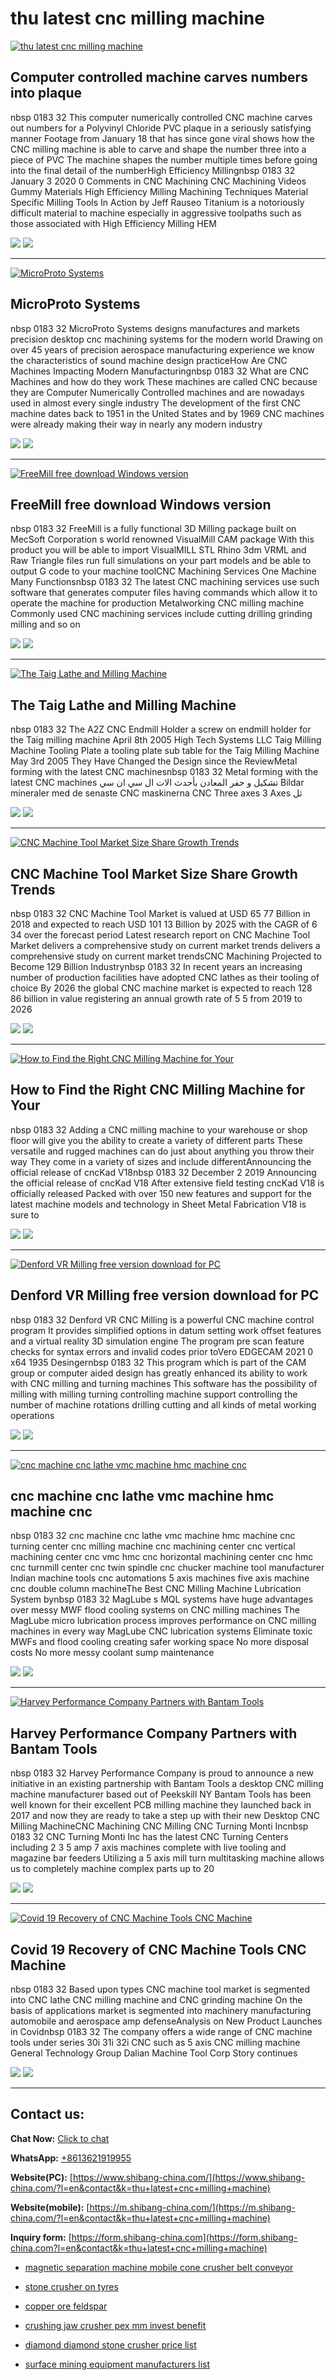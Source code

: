 # thu latest cnc milling machine

<a href="https://swt.shibang-china.com/?l=en&img&k=thu+latest+cnc+milling+machine" target="_blank">![thu latest cnc milling machine](http://static.shibang-china.com/all-800x300/1105.jpg)</a>

## Computer controlled machine carves numbers into plaque
nbsp 0183 32 This computer numerically controlled CNC machine carves out numbers for a Polyvinyl Chloride PVC plaque in a seriously satisfying manner Footage from January 18 that has since gone viral shows how the CNC milling machine is able to carve and shape the number three into a piece of PVC The machine shapes the number multiple times before going into the final detail of the numberHigh Efficiency Millingnbsp 0183 32 January 3 2020 0 Comments in CNC Machining CNC Machining Videos Gummy Materials High Efficiency Milling Machining Techniques Material Specific Milling Tools In Action by Jeff Rauseo Titanium is a notoriously difficult material to machine especially in aggressive toolpaths such as those associated with High Efficiency Milling HEM


<a href="https://whatsapp.shibangsoft.com/WhatsApp.php" target="_blank" title="WhatsApp">![](http://static.shibang-china.com/icon/whatsapp.png)</a> <a href="https://swt.shibang-china.com/?l=en&icon&k=thu+latest+cnc+milling+machine" target="_blank">![](http://static.shibang-china.com/icon/chat-en.png)</a>

---

<a href="https://swt.shibang-china.com/?l=en&img&k=thu+latest+cnc+milling+machine" target="_blank">![MicroProto Systems](http://static.shibang-china.com/all-800x300/752.jpg)</a>

## MicroProto Systems
nbsp 0183 32 MicroProto Systems designs manufactures and markets precision desktop cnc machining systems for the modern world Drawing on over 45 years of precision aerospace manufacturing experience we know the characteristics of sound machine design practiceHow Are CNC Machines Impacting Modern Manufacturingnbsp 0183 32 What are CNC Machines and how do they work These machines are called CNC because they are Computer Numerically Controlled machines and are nowadays used in almost every single industry The development of the first CNC machine dates back to 1951 in the United States and by 1969 CNC machines were already making their way in nearly any modern industry


<a href="https://whatsapp.shibangsoft.com/WhatsApp.php" target="_blank" title="WhatsApp">![](http://static.shibang-china.com/icon/whatsapp.png)</a> <a href="https://swt.shibang-china.com/?l=en&icon&k=thu+latest+cnc+milling+machine" target="_blank">![](http://static.shibang-china.com/icon/chat-en.png)</a>

---

<a href="https://swt.shibang-china.com/?l=en&img&k=thu+latest+cnc+milling+machine" target="_blank">![FreeMill free download Windows version](http://static.shibang-china.com/all-800x300/351.jpg)</a>

## FreeMill free download Windows version
nbsp 0183 32 FreeMill is a fully functional 3D Milling package built on MecSoft Corporation s world renowned VisualMill CAM package With this product you will be able to import VisualMILL STL Rhino 3dm VRML and Raw Triangle files run full simulations on your part models and be able to output G code to your machine toolCNC Machining Services One Machine Many Functionsnbsp 0183 32 The latest CNC machining services use such software that generates computer files having commands which allow it to operate the machine for production Metalworking CNC milling machine Commonly used CNC machining services include cutting drilling grinding milling and so on


<a href="https://whatsapp.shibangsoft.com/WhatsApp.php" target="_blank" title="WhatsApp">![](http://static.shibang-china.com/icon/whatsapp.png)</a> <a href="https://swt.shibang-china.com/?l=en&icon&k=thu+latest+cnc+milling+machine" target="_blank">![](http://static.shibang-china.com/icon/chat-en.png)</a>

---

<a href="https://swt.shibang-china.com/?l=en&img&k=thu+latest+cnc+milling+machine" target="_blank">![The Taig Lathe and Milling Machine](http://static.shibang-china.com/all-800x300/1428.jpg)</a>

## The Taig Lathe and Milling Machine
nbsp 0183 32 The A2Z CNC Endmill Holder a screw on endmill holder for the Taig milling machine April 8th 2005 High Tech Systems LLC Taig Milling Machine Tooling Plate a tooling plate sub table for the Taig Milling Machine May 3rd 2005 They Have Changed the Design since the ReviewMetal forming with the latest CNC machinesnbsp 0183 32 Metal forming with the latest CNC machines تشكيل و حفر المعادن بأحدث الات ال سي ان سي Bildar mineraler med de senaste CNC maskinerna CNC Three axes 3 Axes ثل


<a href="https://whatsapp.shibangsoft.com/WhatsApp.php" target="_blank" title="WhatsApp">![](http://static.shibang-china.com/icon/whatsapp.png)</a> <a href="https://swt.shibang-china.com/?l=en&icon&k=thu+latest+cnc+milling+machine" target="_blank">![](http://static.shibang-china.com/icon/chat-en.png)</a>

---

<a href="https://swt.shibang-china.com/?l=en&img&k=thu+latest+cnc+milling+machine" target="_blank">![CNC Machine Tool Market Size Share Growth Trends](http://static.shibang-china.com/all-800x300/196.jpg)</a>

## CNC Machine Tool Market Size Share Growth Trends
nbsp 0183 32 CNC Machine Tool Market is valued at USD 65 77 Billion in 2018 and expected to reach USD 101 13 Billion by 2025 with the CAGR of 6 34 over the forecast period Latest research report on CNC Machine Tool Market delivers a comprehensive study on current market trends delivers a comprehensive study on current market trendsCNC Machining Projected to Become 129 Billion Industrynbsp 0183 32 In recent years an increasing number of production facilities have adopted CNC lathes as their tooling of choice By 2026 the global CNC machine market is expected to reach 128 86 billion in value registering an annual growth rate of 5 5 from 2019 to 2026


<a href="https://whatsapp.shibangsoft.com/WhatsApp.php" target="_blank" title="WhatsApp">![](http://static.shibang-china.com/icon/whatsapp.png)</a> <a href="https://swt.shibang-china.com/?l=en&icon&k=thu+latest+cnc+milling+machine" target="_blank">![](http://static.shibang-china.com/icon/chat-en.png)</a>

---

<a href="https://swt.shibang-china.com/?l=en&img&k=thu+latest+cnc+milling+machine" target="_blank">![How to Find the Right CNC Milling Machine for Your](http://static.shibang-china.com/all-800x300/746.jpg)</a>

## How to Find the Right CNC Milling Machine for Your
nbsp 0183 32 Adding a CNC milling machine to your warehouse or shop floor will give you the ability to create a variety of different parts These versatile and rugged machines can do just about anything you throw their way They come in a variety of sizes and include differentAnnouncing the official release of cncKad V18nbsp 0183 32 December 2 2019 Announcing the official release of cncKad V18 After extensive field testing cncKad V18 is officially released Packed with over 150 new features and support for the latest machine models and technology in Sheet Metal Fabrication V18 is sure to


<a href="https://whatsapp.shibangsoft.com/WhatsApp.php" target="_blank" title="WhatsApp">![](http://static.shibang-china.com/icon/whatsapp.png)</a> <a href="https://swt.shibang-china.com/?l=en&icon&k=thu+latest+cnc+milling+machine" target="_blank">![](http://static.shibang-china.com/icon/chat-en.png)</a>

---

<a href="https://swt.shibang-china.com/?l=en&img&k=thu+latest+cnc+milling+machine" target="_blank">![Denford VR Milling free version download for PC](http://static.shibang-china.com/all-800x300/864.jpg)</a>

## Denford VR Milling free version download for PC
nbsp 0183 32 Denford VR CNC Milling is a powerful CNC machine control program It provides simplified options in datum setting work offset features and a virtual reality 3D simulation engine The program pre scan feature checks for syntax errors and invalid codes prior toVero EDGECAM 2021 0 x64 1935 Desingernbsp 0183 32 This program which is part of the CAM group or computer aided design has greatly enhanced its ability to work with CNC milling and turning machines This software has the possibility of milling with milling turning controlling machine support controlling the number of machine rotations drilling cutting and all kinds of metal working operations


<a href="https://whatsapp.shibangsoft.com/WhatsApp.php" target="_blank" title="WhatsApp">![](http://static.shibang-china.com/icon/whatsapp.png)</a> <a href="https://swt.shibang-china.com/?l=en&icon&k=thu+latest+cnc+milling+machine" target="_blank">![](http://static.shibang-china.com/icon/chat-en.png)</a>

---

<a href="https://swt.shibang-china.com/?l=en&img&k=thu+latest+cnc+milling+machine" target="_blank">![cnc machine cnc lathe vmc machine hmc machine cnc](http://static.shibang-china.com/all-800x300/1476.jpg)</a>

## cnc machine cnc lathe vmc machine hmc machine cnc
nbsp 0183 32 cnc machine cnc lathe vmc machine hmc machine cnc turning center cnc milling machine cnc machining center cnc vertical machining center cnc vmc hmc cnc horizontal machining center cnc hmc cnc turnmill center cnc twin spindle cnc chucker machine tool manufacturer Indian machine tools cnc automations 5 axis machines five axis machine cnc double column machineThe Best CNC Milling Machine Lubrication System bynbsp 0183 32 MagLube s MQL systems have huge advantages over messy MWF flood cooling systems on CNC milling machines The MagLube micro lubrication process improves performance on CNC milling machines in every way MagLube CNC lubrication systems Eliminate toxic MWFs and flood cooling creating safer working space No more disposal costs No more messy coolant sump maintenance


<a href="https://whatsapp.shibangsoft.com/WhatsApp.php" target="_blank" title="WhatsApp">![](http://static.shibang-china.com/icon/whatsapp.png)</a> <a href="https://swt.shibang-china.com/?l=en&icon&k=thu+latest+cnc+milling+machine" target="_blank">![](http://static.shibang-china.com/icon/chat-en.png)</a>

---

<a href="https://swt.shibang-china.com/?l=en&img&k=thu+latest+cnc+milling+machine" target="_blank">![Harvey Performance Company Partners with Bantam Tools](http://static.shibang-china.com/all-800x300/520.jpg)</a>

## Harvey Performance Company Partners with Bantam Tools
nbsp 0183 32 Harvey Performance Company is proud to announce a new initiative in an existing partnership with Bantam Tools a desktop CNC milling machine manufacturer based out of Peekskill NY Bantam Tools has been well known for their excellent PCB milling machine they launched back in 2017 and now they are ready to take a step up with their new Desktop CNC Milling MachineCNC Machining CNC Milling CNC Turning Monti Incnbsp 0183 32 CNC Turning Monti Inc has the latest CNC Turning Centers including 2 3 5 amp 7 axis machines complete with live tooling and magazine bar feeders Utilizing a 5 axis mill turn multitasking machine allows us to completely machine complex parts up to 20


<a href="https://whatsapp.shibangsoft.com/WhatsApp.php" target="_blank" title="WhatsApp">![](http://static.shibang-china.com/icon/whatsapp.png)</a> <a href="https://swt.shibang-china.com/?l=en&icon&k=thu+latest+cnc+milling+machine" target="_blank">![](http://static.shibang-china.com/icon/chat-en.png)</a>

---

<a href="https://swt.shibang-china.com/?l=en&img&k=thu+latest+cnc+milling+machine" target="_blank">![Covid 19 Recovery of CNC Machine Tools CNC Machine](http://static.shibang-china.com/all-800x300/907.jpg)</a>

## Covid 19 Recovery of CNC Machine Tools CNC Machine
nbsp 0183 32 Based upon types CNC machine tool market is segmented into CNC lathe CNC milling machine and CNC grinding machine On the basis of applications market is segmented into machinery manufacturing automobile and aerospace amp defenseAnalysis on New Product Launches in Covidnbsp 0183 32 The company offers a wide range of CNC machine tools under series 30i 31i 32i CNC such as 5 axis CNC milling machine General Technology Group Dalian Machine Tool Corp Story continues


<a href="https://whatsapp.shibangsoft.com/WhatsApp.php" target="_blank" title="WhatsApp">![](http://static.shibang-china.com/icon/whatsapp.png)</a> <a href="https://swt.shibang-china.com/?l=en&icon&k=thu+latest+cnc+milling+machine" target="_blank">![](http://static.shibang-china.com/icon/chat-en.png)</a>

---
## Contact us:

**Chat Now:** [Click to chat](https://swt.shibang-china.com?l=en&contact&k=thu+latest+cnc+milling+machine)

**WhatsApp:**  [+8613621919955](https://whatsapp.shibangsoft.com/WhatsApp.php)

**Website(PC):** [https://www.shibang-china.com/](https://www.shibang-china.com/?l=en&contact&k=thu+latest+cnc+milling+machine)

**Website(mobile):** [https://m.shibang-china.com/](https://m.shibang-china.com/?l=en&contact&k=thu+latest+cnc+milling+machine)

**Inquiry form:** [https://form.shibang-china.com](https://form.shibang-china.com?l=en&contact&k=thu+latest+cnc+milling+machine)

* [magnetic separation machine mobile cone crusher belt conveyor](../165/magnetic%20separation%20machine%20mobile%20cone%20crusher%20belt%20conveyor.md)

* [stone crusher on tyres](../168/stone%20crusher%20on%20tyres.md)

* [copper ore feldspar](../163/copper%20ore%20feldspar.md)

* [crushing jaw crusher pex mm invest benefit](../167/crushing%20jaw%20crusher%20pex%20mm%20invest%20benefit.md)

* [diamond diamond stone crusher price list](../164/diamond%20diamond%20stone%20crusher%20price%20list.md)

* [surface mining equipment manufacturers list](../168/surface%20mining%20equipment%20manufacturers%20list.md)